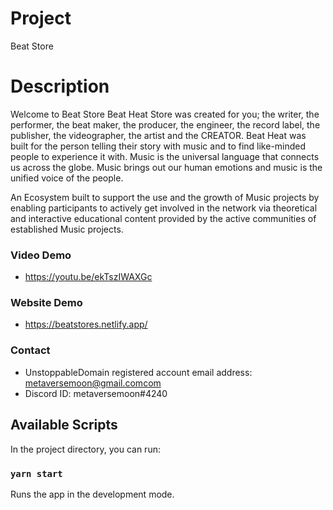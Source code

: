 # Project

Beat Store

# Description

Welcome to Beat Store
Beat Heat Store was created for you; the writer, the performer, the beat maker, the producer, the engineer, the record label, the publisher, the videographer, the artist and the CREATOR. Beat Heat was built for the person telling their story with music and to find like-minded people to experience it with. Music is the universal language that connects us across the globe. Music brings out our human emotions and music is the unified voice of the people.

An Ecosystem built to support the use and the growth of Music projects by enabling participants to actively get involved in the network via theoretical and interactive educational content provided by the active communities of established Music projects.

### Video Demo

- https://youtu.be/ekTszIWAXGc

### Website Demo

- https://beatstores.netlify.app/

### Contact

- UnstoppableDomain registered account email address: metaversemoon@gmail.comcom
- Discord ID: metaversemoon#4240

## Available Scripts

In the project directory, you can run:

### `yarn start`

Runs the app in the development mode.

